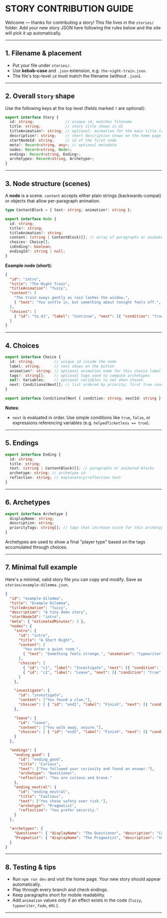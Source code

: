 # STORY CONTRIBUTION GUIDE

Welcome — thanks for contributing a story! This file lives in the `stories/` folder. Add your new story JSON here following the rules below and the site will pick it up automatically.

---

## 1. Filename & placement

* Put your file under `stories/`.
* Use **kebab-case** and `.json` extension, e.g. `the-night-train.json`.
* The file's top-level `id` must match the filename (without `.json`).

---

## 2. Overall `Story` shape

Use the following keys at the top level (fields marked `?` are optional):

```ts
export interface Story {
  id: string;              // unique id, matches filename
  title: string;           // story title shown in UI
  titleAnimation?: string; // optional: animation for the main title (e.g. "fuzzy")
  description?: string;    // short description shown on the home page
  startNodeId: string;     // id of the first node
  meta?: Record<string, any>; // optional metadata
  nodes: Record<string, Node>;
  endings: Record<string, Ending>;
  archetypes: Record<string, Archetype>;
}
```

---

## 3. Node structure (scenes)

A **node** is a scene. `content` accepts either plain strings (backwards-compat) or objects that allow per-paragraph animation.

```ts
type ContentBlock = { text: string; animation?: string };

export interface Node {
  id: string;
  title?: string;
  titleAnimation?: string;
  content: (string | ContentBlock)[]; // array of paragraphs or animated blocks
  choices: Choice[];
  isEnding?: boolean;
  endingId?: string | null;
}
```

**Example node (short):**

```json
{
  "id": "intro",
  "title": "The Night Train",
  "titleAnimation": "fuzzy",
  "content": [
    "The train sways gently as rain lashes the window.",
    { "text": "You settle in, but something about tonight feels off.", "animation": "typewriter" }
  ],
  "choices": [
    { "id": "to_d1", "label": "Continue", "next": [{ "condition": "true", "nextId": "d1" }] }
  ]
}
```

---

## 4. Choices

```ts
export interface Choice {
  id: string;         // unique id inside the node
  label: string;      // text shown on the button
  animation?: string; // optional animation name for this choice label
  tags?: string[];    // optional tags used to compute archetypes
  set?: Variables;    // optional variables to set when chosen
  next: ConditionalNext[]; // list ordered by priority; first true condition wins
}

export interface ConditionalNext { condition: string; nextId: string }
```

**Notes:**

* `next` is evaluated in order. Use simple conditions like `true`, `false`, or expressions referencing variables (e.g. `helpedTicketless == true`).

---

## 5. Endings

```ts
export interface Ending {
  id: string;
  title: string;
  text: (string | ContentBlock)[]; // paragraphs or animated blocks
  archetype: string; // archetype id
  reflection: string; // explanatory/reflection text
}
```

---

## 6. Archetypes

```ts
export interface Archetype {
  displayName: string;
  description: string;
  priorityTags: string[]; // tags that increase score for this archetype
}
```

Archetypes are used to show a final "player type" based on the tags accumulated through choices.

---

## 7. Minimal full example

Here's a minimal, valid story file you can copy and modify. Save as `stories/example-dilemma.json`.

```json
{
  "id": "example-dilemma",
  "title": "Example Dilemma",
  "titleAnimation": "fuzzy",
  "description": "A tiny demo story",
  "startNodeId": "intro",
  "meta": { "estimatedMinutes": 3 },
  "nodes": {
    "intro": {
      "id": "intro",
      "title": "A Short Night",
      "content": [
        "You enter a quiet room.",
        { "text": "Something feels strange.", "animation": "typewriter" }
      ],
      "choices": [
        { "id": "c1", "label": "Investigate", "next": [{ "condition": "true", "nextId": "investigate" }] },
        { "id": "c2", "label": "Leave", "next": [{ "condition": "true", "nextId": "leave" }] }
      ]
    },

    "investigate": {
      "id": "investigate",
      "content": ["You found a clue."],
      "choices": [ { "id": "end1", "label": "Finish", "next": [{ "condition": "true", "nextId": "ending_good" }] } ]
    },

    "leave": {
      "id": "leave",
      "content": ["You walk away, unsure."],
      "choices": [ { "id": "end2", "label": "Finish", "next": [{ "condition": "true", "nextId": "ending_neutral" }] } ]
    }
  },

  "endings": {
    "ending_good": {
      "id": "ending_good",
      "title": "Curious",
      "text": ["You followed your curiosity and found an answer."],
      "archetype": "Questioner",
      "reflection": "You are curious and brave."
    },
    "ending_neutral": {
      "id": "ending_neutral",
      "title": "Cautious",
      "text": ["You chose safety over risk."],
      "archetype": "Pragmatist",
      "reflection": "You prefer security."
    }
  },

  "archetypes": {
    "Questioner": { "displayName": "The Questioner", "description": "Curious and cautious.", "priorityTags": ["Curiosity"] },
    "Pragmatist": { "displayName": "The Pragmatist", "description": "Values safety.", "priorityTags": ["SelfPreservation"] }
  }
}
```

---

## 8. Testing & tips

* Run `npm run dev` and visit the home page. Your new story should appear automatically.
* Play through every branch and check endings.
* Keep paragraphs short for mobile readability.
* Add `animation` values only if an effect exists in the code (`fuzzy`, `typewriter`, `fade`, etc.).

---